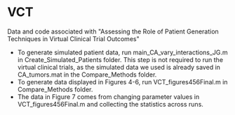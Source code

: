 # VCT
Data and code associated with "Assessing the Role of Patient Generation Techniques in Virtual Clinical Trial Outcomes"
- To generate simulated patient data, run main_CA_vary_interactions_JG.m in Create_Simulated_Patients folder. This step is not required to run the virtual clinical trials, as the simulated data we used is already saved in CA_tumors.mat in the Compare_Methods folder. 
- To generate data displayed in Figures 4-6, run VCT_figures456Final.m in Compare_Methods folder.
- The data in Figure 7 comes from changing parameter values in VCT_figures456Final.m and collecting the statistics across runs.
